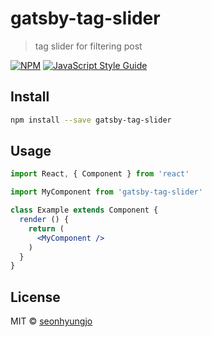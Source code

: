 # gatsby-tag-slider

> tag slider for filtering post

[![NPM](https://img.shields.io/npm/v/gatsby-tag-slider.svg)](https://www.npmjs.com/package/gatsby-tag-slider) [![JavaScript Style Guide](https://img.shields.io/badge/code_style-standard-brightgreen.svg)](https://standardjs.com)
 
## Install

```bash
npm install --save gatsby-tag-slider
```

## Usage

```jsx
import React, { Component } from 'react'

import MyComponent from 'gatsby-tag-slider'

class Example extends Component {
  render () {
    return (
      <MyComponent />
    )
  }
}
```

## License

MIT © [seonhyungjo](https://github.com/seonhyungjo)
